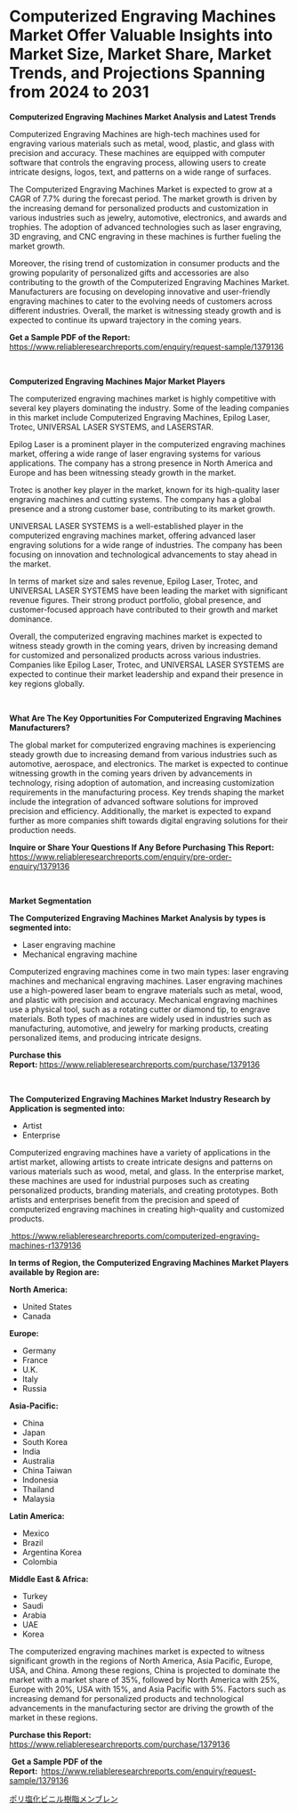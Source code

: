 <p><h1>Computerized Engraving Machines Market Offer Valuable Insights into Market Size, Market Share, Market Trends, and Projections Spanning from 2024 to 2031</h1></p><p><strong>Computerized Engraving Machines Market Analysis and Latest Trends</strong></p>
<p><p>Computerized Engraving Machines are high-tech machines used for engraving various materials such as metal, wood, plastic, and glass with precision and accuracy. These machines are equipped with computer software that controls the engraving process, allowing users to create intricate designs, logos, text, and patterns on a wide range of surfaces.</p><p>The Computerized Engraving Machines Market is expected to grow at a CAGR of 7.7% during the forecast period. The market growth is driven by the increasing demand for personalized products and customization in various industries such as jewelry, automotive, electronics, and awards and trophies. The adoption of advanced technologies such as laser engraving, 3D engraving, and CNC engraving in these machines is further fueling the market growth.</p><p>Moreover, the rising trend of customization in consumer products and the growing popularity of personalized gifts and accessories are also contributing to the growth of the Computerized Engraving Machines Market. Manufacturers are focusing on developing innovative and user-friendly engraving machines to cater to the evolving needs of customers across different industries. Overall, the market is witnessing steady growth and is expected to continue its upward trajectory in the coming years.</p></p>
<p><strong>Get a Sample PDF of the Report:&nbsp;</strong> <a href="https://www.reliableresearchreports.com/enquiry/request-sample/1379136">https://www.reliableresearchreports.com/enquiry/request-sample/1379136</a></p>
<p>&nbsp;</p>
<p><strong>Computerized Engraving Machines Major Market Players</strong></p>
<p><p>The computerized engraving machines market is highly competitive with several key players dominating the industry. Some of the leading companies in this market include Computerized Engraving Machines, Epilog Laser, Trotec, UNIVERSAL LASER SYSTEMS, and LASERSTAR.</p><p>Epilog Laser is a prominent player in the computerized engraving machines market, offering a wide range of laser engraving systems for various applications. The company has a strong presence in North America and Europe and has been witnessing steady growth in the market.</p><p>Trotec is another key player in the market, known for its high-quality laser engraving machines and cutting systems. The company has a global presence and a strong customer base, contributing to its market growth.</p><p>UNIVERSAL LASER SYSTEMS is a well-established player in the computerized engraving machines market, offering advanced laser engraving solutions for a wide range of industries. The company has been focusing on innovation and technological advancements to stay ahead in the market.</p><p>In terms of market size and sales revenue, Epilog Laser, Trotec, and UNIVERSAL LASER SYSTEMS have been leading the market with significant revenue figures. Their strong product portfolio, global presence, and customer-focused approach have contributed to their growth and market dominance.</p><p>Overall, the computerized engraving machines market is expected to witness steady growth in the coming years, driven by increasing demand for customized and personalized products across various industries. Companies like Epilog Laser, Trotec, and UNIVERSAL LASER SYSTEMS are expected to continue their market leadership and expand their presence in key regions globally.</p></p>
<p>&nbsp;</p>
<p><strong>What Are The Key Opportunities For Computerized Engraving Machines Manufacturers?</strong></p>
<p><p>The global market for computerized engraving machines is experiencing steady growth due to increasing demand from various industries such as automotive, aerospace, and electronics. The market is expected to continue witnessing growth in the coming years driven by advancements in technology, rising adoption of automation, and increasing customization requirements in the manufacturing process. Key trends shaping the market include the integration of advanced software solutions for improved precision and efficiency. Additionally, the market is expected to expand further as more companies shift towards digital engraving solutions for their production needs.</p></p>
<p><strong>Inquire or Share Your Questions If Any Before Purchasing This Report:</strong> <a href="https://www.reliableresearchreports.com/enquiry/pre-order-enquiry/1379136">https://www.reliableresearchreports.com/enquiry/pre-order-enquiry/1379136</a></p>
<p>&nbsp;</p>
<p><strong>Market Segmentation</strong></p>
<p><strong>The Computerized Engraving Machines Market Analysis by types is segmented into:</strong></p>
<p><ul><li>Laser engraving machine</li><li>Mechanical engraving machine</li></ul></p>
<p><p>Computerized engraving machines come in two main types: laser engraving machines and mechanical engraving machines. Laser engraving machines use a high-powered laser beam to engrave materials such as metal, wood, and plastic with precision and accuracy. Mechanical engraving machines use a physical tool, such as a rotating cutter or diamond tip, to engrave materials. Both types of machines are widely used in industries such as manufacturing, automotive, and jewelry for marking products, creating personalized items, and producing intricate designs.</p></p>
<p><strong>Purchase this Report:&nbsp;</strong><a href="https://www.reliableresearchreports.com/purchase/1379136">https://www.reliableresearchreports.com/purchase/1379136</a></p>
<p>&nbsp;</p>
<p><strong>The Computerized Engraving Machines Market Industry Research by Application is segmented into:</strong></p>
<p><ul><li>Artist</li><li>Enterprise</li></ul></p>
<p><p>Computerized engraving machines have a variety of applications in the artist market, allowing artists to create intricate designs and patterns on various materials such as wood, metal, and glass. In the enterprise market, these machines are used for industrial purposes such as creating personalized products, branding materials, and creating prototypes. Both artists and enterprises benefit from the precision and speed of computerized engraving machines in creating high-quality and customized products.</p></p>
<p><a href="https://www.reliableresearchreports.com/computerized-engraving-machines-r1379136">&nbsp;https://www.reliableresearchreports.com/computerized-engraving-machines-r1379136</a></p>
<p><strong>In terms of Region, the Computerized Engraving Machines Market Players available by Region are:</strong></p>
<p>
    <p> <strong> North America: </strong>
        <ul>
            <li>United States</li>
            <li>Canada</li>
        </ul>
        </p> 
    <p> <strong> Europe: </strong>
        <ul>
            <li>Germany</li>
            <li>France</li>
            <li>U.K.</li>
            <li>Italy</li>
            <li>Russia</li>
        </ul>
        </p> 
    <p> <strong> Asia-Pacific: </strong>
        <ul>
            <li>China</li>
            <li>Japan</li>
            <li>South Korea</li>
            <li>India</li>
            <li>Australia</li>
            <li>China Taiwan</li>
            <li>Indonesia</li>
            <li>Thailand</li>
            <li>Malaysia</li>
        </ul>
        </p> 
    <p> <strong> Latin America: </strong>
        <ul>
            <li>Mexico</li>
            <li>Brazil</li>
            <li>Argentina Korea</li>
            <li>Colombia</li>
        </ul>
        </p> 
    <p> <strong> Middle East & Africa: </strong>
        <ul>
            <li>Turkey</li>
            <li>Saudi</li>
            <li>Arabia</li>
            <li>UAE</li>
            <li>Korea</li>
        </ul>
    </p>
    </p>
<p><p>The computerized engraving machines market is expected to witness significant growth in the regions of North America, Asia Pacific, Europe, USA, and China. Among these regions, China is projected to dominate the market with a market share of 35%, followed by North America with 25%, Europe with 20%, USA with 15%, and Asia Pacific with 5%. Factors such as increasing demand for personalized products and technological advancements in the manufacturing sector are driving the growth of the market in these regions.</p></p>
<p><strong>Purchase this Report: </strong><a href="https://www.reliableresearchreports.com/purchase/1379136">https://www.reliableresearchreports.com/purchase/1379136</a></p>
<p>&nbsp;<strong>Get a Sample PDF of the Report:&nbsp;&nbsp;</strong><a href="https://www.reliableresearchreports.com/enquiry/request-sample/1379136">https://www.reliableresearchreports.com/enquiry/request-sample/1379136</a></p>
<p><strong></strong></p>
<p><p><a href="https://github.com/roulaayoub-saad/Market-Research-Report-List-1/blob/main/134824822363.md">ポリ塩化ビニル樹脂メンブレン</a></p></p>